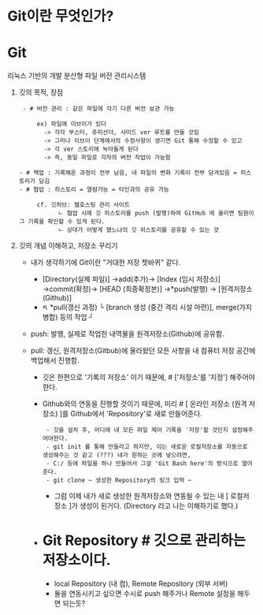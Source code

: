 # Git이란 무엇인가?

# Git
  
  리눅스 기반의 개발 분산형 파일 버전 관리시스템

  1) 깃의 목적, 장점


          - # 버전 관리 : 같은 파일에 각기 다른 버전 보관 가능

              ex) 파일에 이브이가 있다
                -> 각각 부스터, 쥬피선더, 샤미드 ver 루트를 만들 것임
                -> 그러나 이브이 단계에서의 수정사항이 생기면 Git 통해 수정할 수 있고 
                -> 각 ver 스토리에 녹아들게 된다
                -> 즉, 동일 파일로 각자의 버전 작업이 가능함
      
         - # 백업 : 기록해온 과정이 전부 남음, 내 파일의 변화 기록이 전부 담겨있음 = 히스토리가 담김
         - # 협업 : 히스토리 = 열람가능 = 타인과의 공유 가능

              cf. 깃허브: 웹호스팅 관리 사이트
                    ㄴ 협업 시에 깃 히스토리를 push (발행)하여 GitHub 에 올리면 팀원이 그 기록을 확인할 수 있게 된다.
                    ㄴ 상대가 어떻게 했느냐의 깃 히스토리를 공유할 수 있는 것
                    
              

 2) 깃의 개념 이해하고, 저장소 꾸리기



      - 내가 생각하기에 Git이란 "거대한 저장 쳇바퀴" 같다.

          - [Directory(실제 파일)] →add(추가)→ [Index (임시 저장소)] →commit(확정)→ [HEAD (최종확정본)] →*push(발행) → [원격저장소 (Github)]
          -   ↖ *pull(갱신 과정) └ [branch 생성 (중간 격리 시설 마련)], merge(가지 병합) 등의 작업 ┘
          
    
       * push: 발행, 실제로 작업한 내역물을 원격저장소(Github)에 공유함.
       * pull: 갱신, 원격저장소(Gitbub)에 올라왔던 모든 사항을 내 컴퓨터 저장 공간에 백업해서 진행함.
          
          
          
          - 깃은 한편으로 '기록의 저장소' 이기 때문에,  # ['저장소'를 '지정'] 해주어야 한다.
          - Github와의 연동을 진행할 것이기 때문에, 미리 # [ 온라인 저장소 (원격 저장소) ]를 Github에서 'Repository'로 새로 만들어준다.


                 - 깃을 설치 후, 어디에 내 모든 파일 제어 기록을 '저장'할 것인지 설정해주어야한다.
                 - git init 를 통해 만들라고 하지만, 이는 새로운 로컬저장소를 자동으로 생성해주는 것 같고 (???) 내가 원하는 곳에 넣으려면,
                 - C:/ 등에 파일을 하나 만들어서 그걸 'Git Bash here'의 방식으로 열어준다.
                 - git clone ~ 생성한 Repository의 링크 입력 ~
                
             - 그럼 이제 내가 새로 생성한 원격저장소와 연동될 수 있는 내 [ 로컬저장소 ]가 생성이 된거다. (Directory 라고 나는 이해하기로 했다.)
          
          
          - # Git Repository # 깃으로 관리하는 저장소이다.
              - local Repository (내 컴), Remote Repository (외부 서버)
              - 둘을 연동시키고 싶으면 수시로 push 해주거나 Remote 설정을 해두면 되는듯?



